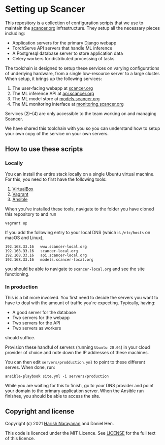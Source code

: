 # Setting up Scancer

This repository is a collection of configuration scripts that we use
to maintain the [scancer.org](https://scancer.org)
infrastructure. They setup all the necessary pieces including:

- Application servers for the primary Django webapp
- TorchServe API servers that handle ML inference
- A Postgresql database server to store application data
- Celery workers for distributed processing of tasks

The toolchain is designed to setup these services on varying
configurations of underlying hardware, from a single low-resource
server to a large cluster. When setup, it brings up the following
services:

1. The user-facing webapp at [scancer.org](https://scancer.org/)
2. The ML inference API at [api.scancer.org](https://api.scancer.org/)
3. The ML model store at [models.scancer.org](https://models.scancer.org/)
4. The ML monitoring interface at [monitoring.scancer.org](https://monitoring.cancer.org/)

Services (2)–(4) are only accessible to the team working on and
managing Scancer.

We have shared this toolchain with you so you can understand how to
setup your own copy of the service on your own servers.

## How to use these scripts

### Locally

You can install the entire stack locally on a single Ubuntu virtual
machine. For this, you need to first have the following tools:

1. [VirtualBox](https://www.virtualbox.org)
2. [Vagrant](https://www.vagrantup.com)
3. [Ansible](https://www.ansible.com)

When you've installed these tools, navigate to the folder you have
cloned this repository to and run

````
vagrant up
````

If you add the following entry to your local DNS (which is
`/etc/hosts` on macOS and Linux),

````
192.168.33.16   www.scancer-local.org
192.168.33.16   scancer-local.org
192.168.33.16   api.scancer-local.org
192.168.33.16   models.scancer-local.org
````

you should be able to navigate to `scancer-local.org` and see the site
functioning.

### In production

This is a bit more involved. You first need to decide the servers you
want to have to deal with the amount of traffic you're
expecting. Typically, having:

- A good server for the database
- Two servers for the webapp
- Two servers for the API
- Two servers as workers

should suffice.

Provision these handful of servers (running `Ubuntu 20.04`) in your
cloud provider of choice and note down the IP addresses of these
machines.

You can then edit `servers/prodduction.yml` to point to these
different serves. When done, run:

````
ansible-playbook site.yml -i servers/production
````

While you are waiting for this to finish, go to your DNS provider and
point your domain to the primary application server. When the Ansible
run finishes, you should be able to access the site.

## Copyright and license

Copyright (c) 2021 [Harish Narayanan](https://harishnarayanan.org) and
Daniel Hen.

This code is licenced under the MIT Licence. See
[LICENSE](https://github.com/scancer-org/setup/blob/main/LICENSE) for
the full text of this licence.
